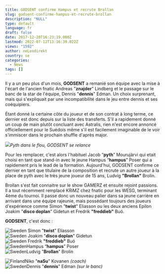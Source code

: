 ```yaml
---
title: GODSENT confirme Hampus et recrute Brollan
slug: godsent-confirme-hampus-et-recrute-brollan
description: "NULL"
type: default
language: fr
draft: false
date: 2017-12-20T16:23:19.000Z
lastmod: 2022-07-12T13:16:39.022Z
views: "1592"
author: neLendirekt
country: se
categories:
  - News
tags: []
---
```

Il y a un peu plus d'un mois, **GODSENT** a remanié son équipe avec la mise à l'écart de l'ancien fnatic Andreas "**znajder**" Lindberg et le passage sur le banc de la star de l'équipe, Dennis "**dennis**" Edman. Un choix surprenant, mais qui s'expliquait par une incompatibilité dans le jeu entre dennis et ses coéquipiers. 

Étant donné la certaine côte du joueur et de son contrat à long terme, ce dernier est donc depuis sur la liste des transferts. S'il a rapidement donné un coup de main plutôt concluant avec Astralis, rien n'est encore annoncé officiellement pour le Suédois même s'il est facilement imaginable de le voir s'immiscer dans le prochain shuffle d'après major.

![](//picture/5a1f6ccde4d3b/pic.jpg)_Pyth dans le flou, GODSENT se relance_

Pour les remplacer, c'est alors l'habituel Jacob “**pyth**” Mourujärvi qui etait choisi en tant que stand-in avec le jeune Hampus “**hampus**” Poser qui a rapidement pris le lead de la formation. Aujourd'hui, GODSENT confirme ce dernier en tant que titulaire de la composition et recrute un autre joueur à la place de pyth avec le très jeune joueur de 15 ans, Ludvig **"Brollan"** Brolin. 

Brollan s'est fait connaitre sur le show GAMERZ et ensuite rejoint passions. Il a tout récemment remplacé KRiMZ chez fnatic pour les WESG, terminant 4ème du tournoi. Il passe donc un nouveau palier dans sa jeune carrière en arrivant dans une équipe rajeunie, mais possédant toujours des joueurs d'expérience comme Simon "**twist**" Eliasson ou les deux anciens Epilon Joakim "**disco doplan**" Gidetun et Fredrik **"freddieb"** Buö.

**GODSENT**, c'est donc : 

![Sweden](/images/countries/se.svg)⁠ ⁠Simon "**twist**" Eliasson  
![Sweden](/images/countries/se.svg)⁠ Joakim "**disco doplan**" Gidetun  
![Sweden](/images/countries/se.svg)⁠ Fredrik **"freddieb"** Buö  
![Sweden](/images/countries/se.svg)⁠Hampus “**hampus**” Poser  
![Sweden](/images/countries/se.svg)⁠Ludvig "**Brollan**" Brolin

![Finland](/images/countries/fi.svg)⁠Niko "**naSu**" Kovanen _(coach)_  
![Sweden](/images/countries/se.svg)⁠⁠Dennis "**dennis**" Edman _(sur le banc)_
